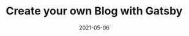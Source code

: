 ---
title: "Create your own Blog with Gatsby"
slug: create-your-own-blog
date: 2021-05-06
tags: Technical
---
